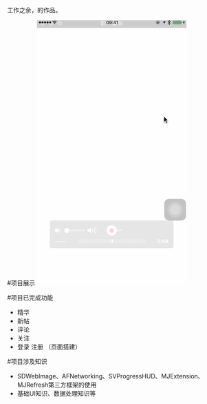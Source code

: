 
工作之余，的作品。

#项目展示
![](./Untitled2.gif)


#项目已完成功能
- 精华 
- 新帖
- 评论
- 关注
- 登录 注册 （页面搭建）

 
#项目涉及知识
- SDWebImage、AFNetworking、SVProgressHUD、MJExtension、MJRefresh第三方框架的使用
- 基础UI知识、数据处理知识等